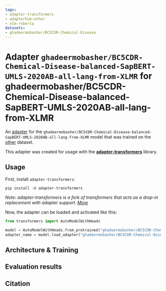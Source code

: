 ```yaml
---
tags:
- adapter-transformers
- adapterhub:other
- xlm-roberta
datasets:
- ghadeermobasher/BC5CDR-Chemical-Disease
---
```


# Adapter `ghadeermobasher/BC5CDR-Chemical-Disease-balanced-SapBERT-UMLS-2020AB-all-lang-from-XLMR` for ghadeermobasher/BC5CDR-Chemical-Disease-balanced-SapBERT-UMLS-2020AB-all-lang-from-XLMR

An [adapter](https://adapterhub.ml) for the `ghadeermobasher/BC5CDR-Chemical-Disease-balanced-SapBERT-UMLS-2020AB-all-lang-from-XLMR` model that was trained on the [other](https://adapterhub.ml/explore/other/) dataset.

This adapter was created for usage with the **[adapter-transformers](https://github.com/Adapter-Hub/adapter-transformers)** library.

## Usage

First, install `adapter-transformers`:

```
pip install -U adapter-transformers
```
_Note: adapter-transformers is a fork of transformers that acts as a drop-in replacement with adapter support. [More](https://docs.adapterhub.ml/installation.html)_

Now, the adapter can be loaded and activated like this:

```python
from transformers import AutoModelWithHeads

model = AutoModelWithHeads.from_pretrained("ghadeermobasher/BC5CDR-Chemical-Disease-balanced-SapBERT-UMLS-2020AB-all-lang-from-XLMR")
adapter_name = model.load_adapter("ghadeermobasher/BC5CDR-Chemical-Disease-balanced-SapBERT-UMLS-2020AB-all-lang-from-XLMR", source="hf", set_active=True)
```

## Architecture & Training

<!-- Add some description here -->

## Evaluation results

<!-- Add some description here -->

## Citation

<!-- Add some description here -->